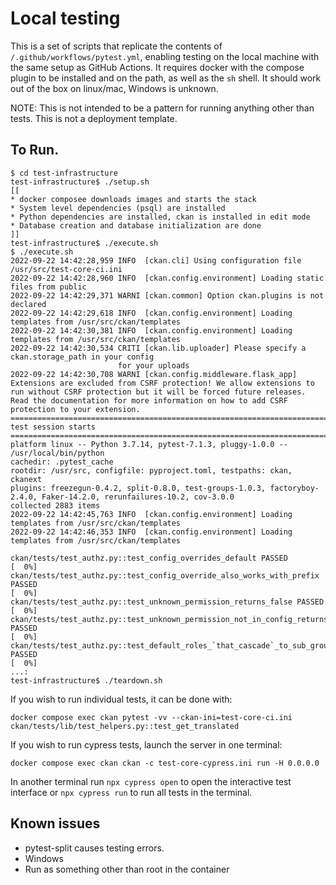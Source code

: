 # Local testing

This is a set of scripts that replicate the contents of `/.github/workflows/pytest.yml`, enabling testing on the local machine with the same setup as GitHub Actions. It requires docker with the compose plugin to be installed and on the path, as well as the `sh` shell. It should work out of the box on linux/mac, Windows is unknown.

NOTE: This is not intended to be a pattern for running anything other than tests. This is not a deployment template.


## To Run.

```
$ cd test-infrastructure
test-infrastructure$ ./setup.sh
[[
* docker composee downloads images and starts the stack
* System level dependencies (psql) are installed
* Python dependencies are installed, ckan is installed in edit mode
* Database creation and database initialization are done
]]
test-infrastructure$ ./execute.sh
$ ./execute.sh
2022-09-22 14:42:28,959 INFO  [ckan.cli] Using configuration file /usr/src/test-core-ci.ini
2022-09-22 14:42:28,960 INFO  [ckan.config.environment] Loading static files from public
2022-09-22 14:42:29,371 WARNI [ckan.common] Option ckan.plugins is not declared
2022-09-22 14:42:29,618 INFO  [ckan.config.environment] Loading templates from /usr/src/ckan/templates
2022-09-22 14:42:30,381 INFO  [ckan.config.environment] Loading templates from /usr/src/ckan/templates
2022-09-22 14:42:30,534 CRITI [ckan.lib.uploader] Please specify a ckan.storage_path in your config
                        for your uploads
2022-09-22 14:42:30,708 WARNI [ckan.config.middleware.flask_app] Extensions are excluded from CSRF protection! We allow extensions to run without CSRF protection but it will be forced future releases. Read the documentation for more information on how to add CSRF protection to your extension.
============================================================================== test session starts ==============================================================================
platform linux -- Python 3.7.14, pytest-7.1.3, pluggy-1.0.0 -- /usr/local/bin/python
cachedir: .pytest_cache
rootdir: /usr/src, configfile: pyproject.toml, testpaths: ckan, ckanext
plugins: freezegun-0.4.2, split-0.8.0, test-groups-1.0.3, factoryboy-2.4.0, Faker-14.2.0, rerunfailures-10.2, cov-3.0.0
collected 2883 items
2022-09-22 14:42:45,763 INFO  [ckan.config.environment] Loading templates from /usr/src/ckan/templates
2022-09-22 14:42:46,353 INFO  [ckan.config.environment] Loading templates from /usr/src/ckan/templates

ckan/tests/test_authz.py::test_config_overrides_default PASSED                                                                                                            [  0%]
ckan/tests/test_authz.py::test_config_override_also_works_with_prefix PASSED                                                                                              [  0%]
ckan/tests/test_authz.py::test_unknown_permission_returns_false PASSED                                                                                                    [  0%]
ckan/tests/test_authz.py::test_unknown_permission_not_in_config_returns_false PASSED                                                                                      [  0%]
ckan/tests/test_authz.py::test_default_roles_`that_cascade`_to_sub_groups_is_a_list PASSED                                                                                [  0%]
...:
test-infrastructure$ ./teardown.sh
```

If you wish to run individual tests, it can be done with:
```
docker compose exec ckan pytest -vv --ckan-ini=test-core-ci.ini ckan/tests/lib/test_helpers.py::test_get_translated
```

If you wish to run cypress tests, launch the server in one terminal:

```
docker compose exec ckan ckan -c test-core-cypress.ini run -H 0.0.0.0
```

In another terminal run `npx cypress open` to open the interactive test interface
or `npx cypress run` to run all tests in the terminal.


## Known issues

* pytest-split causes testing errors.
* Windows
* Run as something other than root in the container

